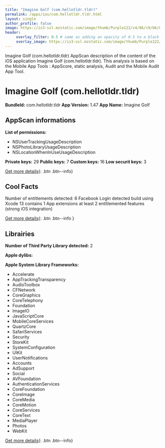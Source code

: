 ```yaml
---
title: "Imagine Golf (com.hellotldr.tldr)"
permalink: /apps/ios/com.hellotldr.tldr.html
layout: single
author_profile: false
image: https://is3-ssl.mzstatic.com/image/thumb/Purple122/v4/86/c9/b6/86c9b61d-921b-360d-7fa2-ffcebb780357/AppIcon-1x_U007emarketing-0-5-0-85-220.png/512x512bb.jpg
header: 
     overlay_filter: 0.5 # same as adding an opacity of 0.5 to a black background
     overlay_image: https://is3-ssl.mzstatic.com/image/thumb/Purple122/v4/86/c9/b6/86c9b61d-921b-360d-7fa2-ffcebb780357/AppIcon-1x_U007emarketing-0-5-0-85-220.png/512x512bb.jpg
---
```

Imagine Golf (com.hellotldr.tldr) AppScan description of the content of the iOS application Imagine Golf (com.hellotldr.tldr). This analysis is based on the Mobile App Tools : AppScore, static analysis, Audit and the Mobile Audit App Tool.

# Imagine Golf (com.hellotldr.tldr)

**BundleId:** com.hellotldr.tldr
**App Version:** 1.47
**App Name:** Imagine Golf


## AppScan informations 

**List of permissions:** 
- NSUserTrackingUsageDescription
- NSPhotoLibraryUsageDescription
- NSLocationWhenInUseUsageDescription
  
  
**Private keys:** 29
**Public keys:** 7
**Custom keys:** 16
**Low securit keys:** 3
  
[Get more details](/pricing.html){: .btn .btn--info}

## Cool Facts

Number of entitlements detected: 6
Facebook Login detected
build using Xcode 13
contains 1 App extensions
at least 2 entitlemented features (strong iOS integration)
  
[Get more details](/pricing.html){: .btn .btn--info }

## Librairies 
**Number of Third Party Library detected:** 2


**Apple dylibs:**


**Apple System Library Frameworks:**
- Accelerate
- AppTrackingTransparency
- AudioToolbox
- CFNetwork
- CoreGraphics
- CoreTelephony
- Foundation
- ImageIO
- JavaScriptCore
- MobileCoreServices
- QuartzCore
- SafariServices
- Security
- StoreKit
- SystemConfiguration
- UIKit
- UserNotifications
- Accounts
- AdSupport
- Social
- AVFoundation
- AuthenticationServices
- CoreFoundation
- CoreImage
- CoreMedia
- CoreMotion
- CoreServices
- CoreText
- MediaPlayer
- Photos
- WebKit


  
[Get more details](/pricing.html){: .btn .btn--info}

